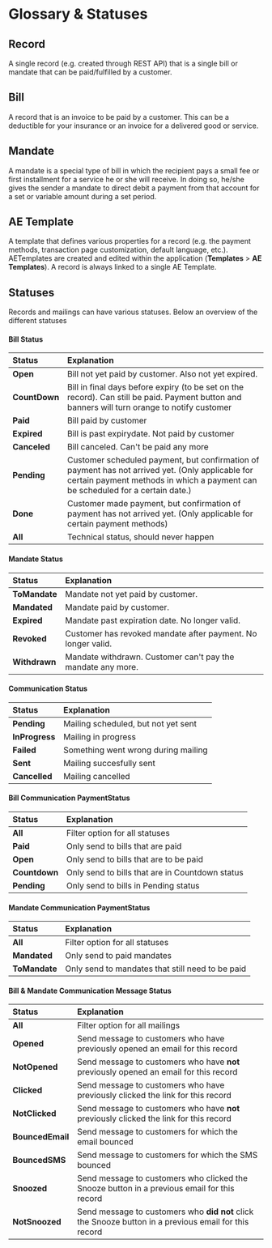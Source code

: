 # Glossary & Statuses

## Record
A single record (e.g. created through REST API) that is a single bill or mandate that can be paid/fulfilled by a customer.

## Bill
A record that is an invoice to be paid by a customer. This can be a deductible for your insurance or an invoice for a delivered good or service.

## Mandate
A mandate is a special type of bill in which the recipient pays a small fee or first installment for a service he or she will receive. In doing so, he/she gives the sender a mandate to direct debit a payment from that account for a set or variable amount during a set period.

## AE Template
A template that defines various properties for a record (e.g. the payment methods, transaction page customization, default language, etc.). AETemplates are created and edited within the application (**Templates** > **AE Templates**). A record is always linked to a single AE Template.

## Statuses
Records and mailings can have various statuses. Below an overview of the different statuses

#### Bill Status

| Status        | Explanation          |
|:-------------|:------------------|
| **Open**           | Bill not yet paid by customer. Also not yet expired.  |
| **CountDown** | Bill in final days before expiry (to be set on the record). Can still be paid. Payment button and banners will turn orange to notify customer |
| **Paid**       | Bill paid by customer     |
| **Expired**           | Bill is past expirydate. Not paid by customer |
| **Canceled**           | Bill canceled. Can't be paid any more |
| **Pending**           | Customer scheduled payment, but confirmation of payment has not arrived yet. (Only applicable for certain payment methods in which a payment can be scheduled for a certain date.) |
| **Done**           |  Customer made payment, but confirmation of payment has not arrived yet. (Only applicable for certain payment methods)|
| **All**           | Technical status, should never happen |

#### Mandate Status

| Status        | Explanation          |
|:-------------|:------------------|
| **ToMandate**           | Mandate not yet paid by customer. |
| **Mandated** |  Mandate paid by customer. |
| **Expired**           |  Mandate past expiration date. No longer valid. |
| **Revoked**           |  Customer has revoked mandate after payment. No longer valid.|
| **Withdrawn**           |  Mandate withdrawn. Customer can't pay the mandate any more. |

#### Communication Status

| Status        | Explanation          |
|:-------------|:------------------|
| **Pending**           | Mailing scheduled, but not yet sent |
| **InProgress** |  Mailing in progress|
| **Failed**       |   Something went wrong during mailing |
| **Sent**           | Mailing succesfully sent |
| **Cancelled**           |  Mailing cancelled |

#### Bill Communication PaymentStatus

| Status        | Explanation          |
|:-------------|:------------------|
| **All**           | Filter option for all statuses |
| **Paid** |  Only send to bills that are paid |
| **Open**       |   Only send to bills that are to be paid   |
| **Countdown**           | Only send to bills that are in Countdown status |
| **Pending**           | Only send to bills in Pending status  |

#### Mandate Communication PaymentStatus

| Status        | Explanation          |
|:-------------|:------------------|
| **All**           |  Filter option for all statuses|
| **Mandated** |  Only send to paid mandates |
| **ToMandate**       |   Only send to mandates that still need to be paid  |

#### Bill & Mandate Communication Message Status

| Status        | Explanation          |
|:-------------|:------------------|
| **All**           |  Filter option for all mailings |
| **Opened** |  Send message to customers who have previously opened an email for this record |
| **NotOpened**       |  Send message to customers who have **not** previously opened an email for this record     |
| **Clicked**           | Send message to customers who have previously clicked the link for this record |
| **NotClicked**           | Send message to customers who have **not** previously clicked the link for this record |
| **BouncedEmail**           | Send message to customers for which the email bounced  |
| **BouncedSMS**           | Send message to customers for which the SMS bounced  |
| **Snoozed**           | Send message to customers who clicked the Snooze button in a previous email for this record  |
| **NotSnoozed**          | Send message to customers who **did not** click the Snooze button in a previous email for this record  |
